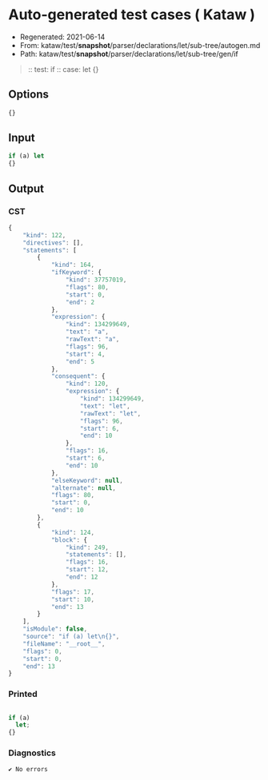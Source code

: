 # Auto-generated test cases ( Kataw )
- Regenerated: 2021-06-14
- From: kataw/test/__snapshot__/parser/declarations/let/sub-tree/autogen.md
- Path: kataw/test/__snapshot__/parser/declarations/let/sub-tree/gen/if
> :: test: if
> :: case: let
>          {}
## Options

`````js
{}
`````
## Input

`````js
if (a) let
{}
`````
## Output

### CST

```javascript
{
    "kind": 122,
    "directives": [],
    "statements": [
        {
            "kind": 164,
            "ifKeyword": {
                "kind": 37757019,
                "flags": 80,
                "start": 0,
                "end": 2
            },
            "expression": {
                "kind": 134299649,
                "text": "a",
                "rawText": "a",
                "flags": 96,
                "start": 4,
                "end": 5
            },
            "consequent": {
                "kind": 120,
                "expression": {
                    "kind": 134299649,
                    "text": "let",
                    "rawText": "let",
                    "flags": 96,
                    "start": 6,
                    "end": 10
                },
                "flags": 16,
                "start": 6,
                "end": 10
            },
            "elseKeyword": null,
            "alternate": null,
            "flags": 80,
            "start": 0,
            "end": 10
        },
        {
            "kind": 124,
            "block": {
                "kind": 249,
                "statements": [],
                "flags": 16,
                "start": 12,
                "end": 12
            },
            "flags": 17,
            "start": 10,
            "end": 13
        }
    ],
    "isModule": false,
    "source": "if (a) let\n{}",
    "fileName": "__root__",
    "flags": 0,
    "start": 0,
    "end": 13
}
```

### Printed

```javascript

if (a)
  let;
{}

```

### Diagnostics

```javascript
✔ No errors
```

